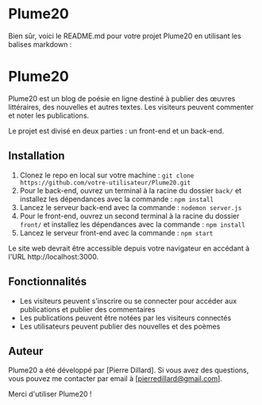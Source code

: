 # Plume20

Bien sûr, voici le README.md pour votre projet Plume20 en utilisant les balises markdown :

# Plume20

Plume20 est un blog de poésie en ligne destiné à publier des œuvres littéraires, des nouvelles et autres textes. Les visiteurs peuvent commenter et noter les publications.

Le projet est divisé en deux parties : un front-end et un back-end.

## Installation

1. Clonez le repo en local sur votre machine : `git clone https://github.com/votre-utilisateur/Plume20.git`
2. Pour le back-end, ouvrez un terminal à la racine du dossier `back/` et installez les dépendances avec la commande : `npm install`
3. Lancez le serveur back-end avec la commande : `nodemon server.js`
4. Pour le front-end, ouvrez un second terminal à la racine du dossier `front/` et installez les dépendances avec la commande : `npm install`
5. Lancez le serveur front-end avec la commande : `npm start`

Le site web devrait être accessible depuis votre navigateur en accédant à l'URL http://localhost:3000.

## Fonctionnalités

- Les visiteurs peuvent s'inscrire ou se connecter pour accéder aux publications et publier des commentaires
- Les publications peuvent être notées par les visiteurs connectés
- Les utilisateurs peuvent publier des nouvelles et des poèmes

## Auteur

Plume20 a été développé par [Pierre Dillard]. Si vous avez des questions, vous pouvez me contacter par email à [pierredillard@gmail.com].

Merci d'utiliser Plume20 !
